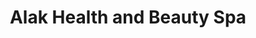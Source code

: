 ---
title: "Alak Health and Beauty Spa"
url: /bridgwater/alak-health-and-beauty-spa/
shop: Kosmetik
---